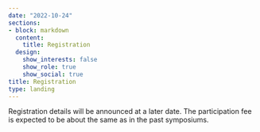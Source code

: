 ```yaml
---
date: "2022-10-24"
sections:
- block: markdown
  content:
    title: Registration
  design:
    show_interests: false
    show_role: true
    show_social: true
title: Registration
type: landing
---
```


<!-- Please see below for a list of topics. -->
Registration details will be announced at a later date.
The participation fee is expected to be about the same as in the past symposiums.